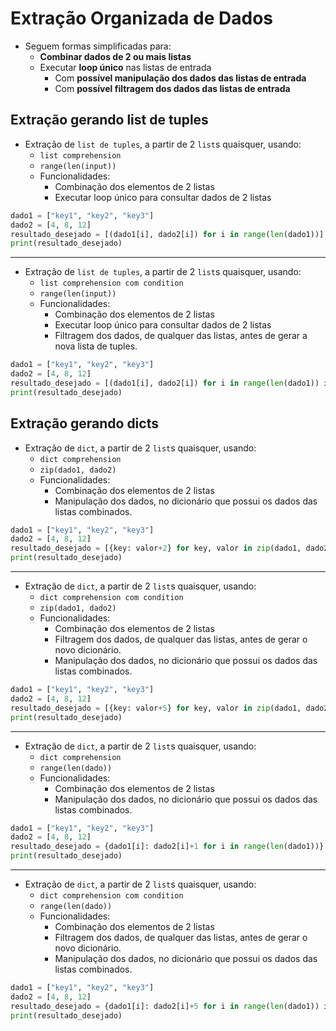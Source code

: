 # Extração Organizada de Dados

- Seguem formas simplificadas para:
    - **Combinar dados de 2 ou mais listas**
    - Executar **loop único** nas listas de entrada
        - Com **possível manipulação dos dados das listas de entrada**
        - Com **possível filtragem dos dados das listas de entrada**

## Extração gerando list de tuples
- Extração de `list de tuples`, a partir de 2 `list`s quaisquer, usando:
    - `list comprehension`
    - `range(len(input))`
    - Funcionalidades:
        - Combinação dos elementos de 2 listas
        - Executar loop único para consultar dados de 2 listas
```python
dado1 = ["key1", "key2", "key3"]
dado2 = [4, 8, 12]
resultado_desejado = [(dado1[i], dado2[i]) for i in range(len(dado1))]
print(resultado_desejado)
```  
  
---  
  
- Extração de `list de tuples`, a partir de 2 `list`s quaisquer, usando:
    - `list comprehension com condition`
    - `range(len(input))`
    - Funcionalidades:
        - Combinação dos elementos de 2 listas
        - Executar loop único para consultar dados de 2 listas
        - Filtragem dos dados, de qualquer das listas, antes de gerar a nova lista de tuples.
```python
dado1 = ["key1", "key2", "key3"]
dado2 = [4, 8, 12]
resultado_desejado = [(dado1[i], dado2[i]) for i in range(len(dado1)) if dado2[i] > 7]
print(resultado_desejado)
```  

## Extração gerando dicts
  
- Extração de `dict`, a partir de 2 `list`s quaisquer, usando:
    - `dict comprehension`
    - `zip(dado1, dado2)`
    - Funcionalidades:
        - Combinação dos elementos de 2 listas
        - Manipulação dos dados, no dicionário que possui os dados das listas combinados.
```python
dado1 = ["key1", "key2", "key3"]
dado2 = [4, 8, 12]
resultado_desejado = [{key: valor+2} for key, valor in zip(dado1, dado2)]
print(resultado_desejado)
```
   
---  
  
- Extração de `dict`, a partir de 2 `list`s quaisquer, usando:
    - `dict comprehension com condition`
    - `zip(dado1, dado2)`
    - Funcionalidades:
        - Combinação dos elementos de 2 listas
        - Filtragem dos dados, de qualquer das listas, antes de gerar o novo dicionário.
        - Manipulação dos dados, no dicionário que possui os dados das listas combinados.
```python
dado1 = ["key1", "key2", "key3"]
dado2 = [4, 8, 12]
resultado_desejado = [{key: valor+5} for key, valor in zip(dado1, dado2) if valor > 7]
print(resultado_desejado)
```  
  
---  
  
- Extração de `dict`, a partir de 2 `list`s quaisquer, usando:
    - `dict comprehension`
    - `range(len(dado))`
    - Funcionalidades:
        - Combinação dos elementos de 2 listas
        - Manipulação dos dados, no dicionário que possui os dados das listas combinados.
```python
dado1 = ["key1", "key2", "key3"]
dado2 = [4, 8, 12]
resultado_desejado = {dado1[i]: dado2[i]+1 for i in range(len(dado1))}
print(resultado_desejado)
```
  
---  

- Extração de `dict`, a partir de 2 `list`s quaisquer, usando:
    - `dict comprehension com condition`
    - `range(len(dado))`
    - Funcionalidades:
        - Combinação dos elementos de 2 listas
        - Filtragem dos dados, de qualquer das listas, antes de gerar o novo dicionário.
        - Manipulação dos dados, no dicionário que possui os dados das listas combinados.
```python
dado1 = ["key1", "key2", "key3"]
dado2 = [4, 8, 12]
resultado_desejado = {dado1[i]: dado2[i]+5 for i in range(len(dado1)) if dado2[i] > 7}
print(resultado_desejado)
```

